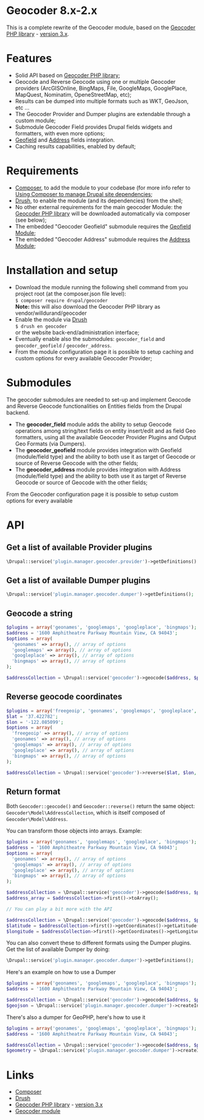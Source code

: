 # Geocoder 8.x-2.x

This is a complete rewrite of the Geocoder module, based on the
[Geocoder PHP library](http://geocoder-php.org) - [version 3.x](https://github.com/geocoder-php/Geocoder/tree/3.x).

# Features
* Solid API based on [Geocoder PHP library](http://geocoder-php.org);
* Geocode and Reverse Geocode using one or multiple Geocoder providers (ArcGISOnline, BingMaps, File, GoogleMaps, GooglePlace, MapQuest, Nominatim, OpeneStreetMap, etc);
* Results can be dumped into multiple formats such as WKT, GeoJson, etc ...</li>
* The Geocoder Provider and Dumper plugins are extendable through a custom module;</li>
* Submodule Geocoder Field provides Drupal fields widgets and formatters, with even more options;</li>
* [Geofield](https://www.drupal.org/project/geofield) and [Address](https://www.drupal.org/project/address) fields integration.
* Caching results capabilities, enabled by default;

# Requirements
* [Composer](https://getcomposer.org/), to add the module to your codebase (for more info refer to [Using Composer to manage Drupal site dependencies](https://www.drupal.org/node/2718229);
* [Drush](http://drush.org), to enable the module (and its dependencies) from the shell;
* No other external requirements for the main geocoder Module: the [Geocoder PHP library](http://geocoder-php.org) will be downloaded automatically via composer (see below);
* The embedded "Geocoder Geofield" submodule requires the [Geofield Module](https://www.drupal.org/project/geofield);
* The embedded "Geocoder Address" submodule requires the [Address Module](https://www.drupal.org/project/address);

# Installation and setup
* Download the module running the following shell command from you project root (at the composer.json file level):  
  ```$ composer require drupal/geocoder```  
  **Note:** this will also download the Geocoder PHP library as vendor/willdurand/geocoder
* Enable the module via [Drush](http://drush.org)  
 ```$ drush en geocoder```  
 or the website back-end/administration interface;
* Eventually enable also the submodules: ```geocoder_field``` and ```geocoder_geofield``` / ```geocoder_address```.
* From the module configuration page it is possible to setup caching and custom options for every available Geocoder Provider; 

# Submodules
The geocoder submodules are needed to set-up and implement Geocode and Reverse Geocode functionalities on Entities fields from the Drupal backend.
* The **geocoder_field** module adds the ability to setup Geocode operations among string/text fields on entity insert/edit and as field Geo formatters,
using all the available Geocoder Provider Plugins and Output Geo Formats (via Dumpers).
* The **geocoder_geofield** module provides integration with Geofield (module/field type) and the ability to both use it as target of Geocode or source of Reverse Geocode with the other fields;
* The **geocoder_address** module provides integration with Address (module/field type) and the ability to both use it as target of Reverse Geocode or source of Geocode with the other fields;

From the Geocoder configuration page it is possible to setup custom options for every available 

# API

## Get a list of available Provider plugins

```php
\Drupal::service('plugin.manager.geocoder.provider')->getDefinitions()
```

## Get a list of available Dumper plugins

```php
\Drupal::service('plugin.manager.geocoder.dumper')->getDefinitions();
```

## Geocode a string

```php
$plugins = array('geonames', 'googlemaps', 'googleplace', 'bingmaps');
$address = '1600 Amphitheatre Parkway Mountain View, CA 94043';
$options = array(
  'geonames' => array(), // array of options
  'googlemaps' => array(), // array of options
  'googleplace' => array(), // array of options
  'bingmaps' => array(), // array of options
);

$addressCollection = \Drupal::service('geocoder')->geocode($address, $plugins, $options);
```

## Reverse geocode coordinates

```php
$plugins = array('freegeoip', 'geonames', 'googlemaps', 'googleplace', 'bingmaps');
$lat = '37.422782';
$lon = '-122.085099';
$options = array(
  'freegeoip' => array(), // array of options
  'geonames' => array(), // array of options
  'googlemaps' => array(), // array of options
  'googleplace' => array(), // array of options
  'bingmaps' => array(), // array of options
);

$addressCollection = \Drupal::service('geocoder')->reverse($lat, $lon, $plugins, $options);
```

## Return format

Both ```Geocoder::geocode()``` and ```Geocoder::reverse()```
return the same object: ```Geocoder\Model\AddressCollection```,
which is itself composed of ```Geocoder\Model\Address```.

You can transform those objects into arrays. Example:

```php
$plugins = array('geonames', 'googlemaps', 'googleplace', 'bingmaps');
$address = '1600 Amphitheatre Parkway Mountain View, CA 94043';
$options = array(
  'geonames' => array(), // array of options
  'googlemaps' => array(), // array of options
  'googleplace' => array(), // array of options
  'bingmaps' => array(), // array of options
);

$addressCollection = \Drupal::service('geocoder')->geocode($address, $plugins, $options);
$address_array = $addressCollection->first()->toArray();

// You can play a bit more with the API

$addressCollection = \Drupal::service('geocoder')->geocode($address, $plugins, $options);
$latitude = $addressCollection->first()->getCoordinates()->getLatitude();
$longitude = $addressCollection->first()->getCoordinates()->getLongitude();
```

You can also convert these to different formats using the Dumper plugins.
Get the list of available Dumper by doing:

```php
\Drupal::service('plugin.manager.geocoder.dumper')->getDefinitions();
```

Here's an example on how to use a Dumper

```php
$plugins = array('geonames', 'googlemaps', 'googleplace', 'bingmaps');
$address = '1600 Amphitheatre Parkway Mountain View, CA 94043';

$addressCollection = \Drupal::service('geocoder')->geocode($address, $plugins);
$geojson = \Drupal::service('plugin.manager.geocoder.dumper')->createInstance('geojson')->dump($addressCollection->first());
```

There's also a dumper for GeoPHP, here's how to use it

```php
$plugins = array('geonames', 'googlemaps', 'googleplace', 'bingmaps');
$address = '1600 Amphitheatre Parkway Mountain View, CA 94043';

$addressCollection = \Drupal::service('geocoder')->geocode($address, $plugins);
$geometry = \Drupal::service('plugin.manager.geocoder.dumper')->createInstance('geometry')->dump($addressCollection->first());
```

# Links
* [Composer](https://getcomposer.org/)
* [Drush](http://drush.org)
* [Geocoder PHP library](http://geocoder-php.org) - [version 3.x](https://github.com/geocoder-php/Geocoder/tree/3.x)
* [Geocoder module](https://www.drupal.org/project/geocoder)
